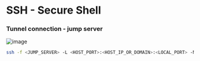 # SSH - Secure Shell

### Tunnel connection - jump server

![image](https://user-images.githubusercontent.com/16106067/210989319-22dd40c3-3112-41f2-8f53-25336248635c.png)
```sh
ssh -f <JUMP_SERVER> -L <HOST_PORT>:<HOST_IP_OR_DOMAIN>:<LOCAL_PORT> -N
```

